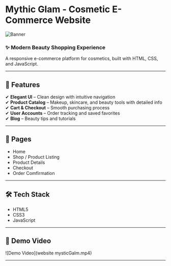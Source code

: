 # Mythic Glam - Cosmetic E-Commerce Website  
![Banner](media/image1.png)  

### ✨ **Modern Beauty Shopping Experience**  
A responsive e-commerce platform for cosmetics, built with HTML, CSS, and JavaScript.  

---

## 🚀 **Features**  
✔ **Elegant UI** – Clean design with intuitive navigation  
✔ **Product Catalog** – Makeup, skincare, and beauty tools with detailed info  
✔ **Cart & Checkout** – Smooth purchasing process  
✔ **User Accounts** – Order tracking and saved favorites  
✔ **Blog** – Beauty tips and tutorials  

---

## 📱 **Pages**  
- Home  
- Shop / Product Listing  
- Product Details  
- Checkout    
- Order Comfirmation

---

## 🛠️ **Tech Stack**  
- HTML5  
- CSS3  
- JavaScript  

---

## 📸 **Demo Video**  
![Demo Video](website mysticGalm.mp4) 


---

